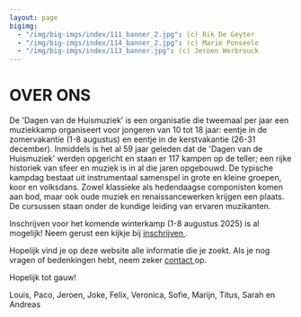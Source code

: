 ```yaml
---
layout: page
bigimg:
  - "/img/big-imgs/index/111_banner_2.jpg": (c) Rik De Geyter
  - "/img/big-imgs/index/114_banner_2.jpg": (c) Marie Ponseele
  - "/img/big-imgs/index/113_banner.jpg": (c) Jeroen Werbrouck
---
```


# OVER ONS

De 'Dagen van de Huismuziek’ is een organisatie die tweemaal per jaar een muziekkamp organiseert voor jongeren van 10 tot 18 jaar: eentje in de zomervakantie (1-8 augustus) en eentje in de kerstvakantie (26-31 december). Inmiddels is het al 59 jaar geleden dat de 'Dagen van de Huismuziek' werden opgericht en staan er 117 kampen op de teller; een rijke historiek van sfeer en muziek is in al die jaren opgebouwd. De typische kampdag bestaat uit instrumentaal samenspel in grote en kleine groepen, koor en volksdans. Zowel klassieke als hedendaagse componisten komen aan bod, maar ook oude muziek en renaissancewerken krijgen een plaats. De cursussen staan onder de kundige leiding van ervaren muzikanten.

Inschrijven voor het komende winterkamp (1-8 augustus 2025) is al mogelijk! Neem gerust een kijkje bij <a href="/contact/" > inschrijven </a>.

Hopelijk vind je op deze website alle informatie die je zoekt. Als je nog vragen of bedenkingen hebt, neem zeker <a href="/contact/" > contact </a> op. 

Hopelijk tot gauw!

Louis, Paco, Jeroen, Joke, Felix, Veronica, Sofie, Marijn, Titus, Sarah en Andreas
